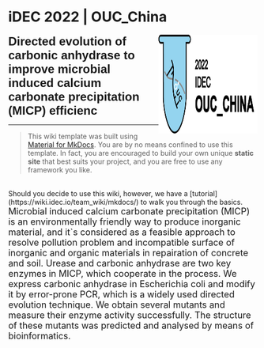 # iDEC 2022 | OUC_China
<p>
<img src="img/team.png" style="float:right" width="200" height="200"> <b><font size=5 face="Arial">Directed evolution of carbonic anhydrase to improve microbial induced calcium carbonate precipitation (MICP) efficienc</b></font>
</p>

***

>This wiki template was built using [Material for MkDocs](https://squidfunk.github.io/mkdocs-material/). You are by no means confined to use this template. In fact, you are encouraged to build your own unique **static site** that best suits your project, and you are free to use any framework you like.</br>
</br>
Should you decide to use this wiki, however, we have a [tutorial](https://wiki.idec.io/team_wiki/mkdocs/) to walk you through the basics.


<font size=4>
Microbial induced calcium carbonate precipitation (MICP) is an environmentally friendly way to produce inorganic material, and it`s considered as a feasible approach to resolve pollution problem and incompatible surface of inorganic and organic materials in repairation of concrete and soil. Urease and carbonic anhydrase are two key enzymes in MICP, which cooperate in the process. We express carbonic anhydrase in Escherichia coli and modify it by error-prone PCR, which is a widely used directed evolution technique. We obtain several mutants and measure their enzyme activity successfully. The structure of these mutants was predicted and analysed by means of bioinformatics.</font>

